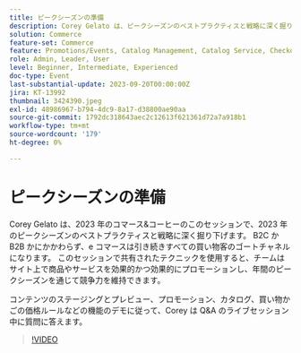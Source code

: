 ```yaml
---
title: ピークシーズンの準備
description: Corey Gelato は、ピークシーズンのベストプラクティスと戦略に深く掘り下げ、サイト上で商品やサービスを効果的かつ効果的に宣伝し、年間のピークシーズン中に競争力を維持する方法を学びます。 コンテンツのステージングとプレビュー、プロモーション、カタログ、買い物かごの価格ルールなどの機能のデモに従って、Corey は Q&A のライブセッション中に質問に答えます。
solution: Commerce
feature-set: Commerce
feature: Promotions/Events, Catalog Management, Catalog Service, Checkout, Best Practices, Price Rules
role: Admin, Leader, User
level: Beginner, Intermediate, Experienced
doc-type: Event
last-substantial-update: 2023-09-20T00:00:00Z
jira: KT-13992
thumbnail: 3424390.jpeg
exl-id: 48986967-b794-4dc9-8a17-d38800ae90aa
source-git-commit: 1792dc318643aec2c12613f621361d72a7a918b1
workflow-type: tm+mt
source-wordcount: '179'
ht-degree: 0%

---
```


# ピークシーズンの準備

Corey Gelato は、2023 年のコマース&amp;コーヒーのこのセッションで、2023 年のピークシーズンのベストプラクティスと戦略に深く掘り下げます。 B2C か B2B かにかかわらず、e コマースは引き続きすべての買い物客のゴートチャネルになります。 このセッションで共有されたテクニックを使用すると、チームはサイト上で商品やサービスを効果的かつ効果的にプロモーションし、年間のピークシーズンを通じて競争力を維持できます。

コンテンツのステージングとプレビュー、プロモーション、カタログ、買い物かごの価格ルールなどの機能のデモに従って、Corey は Q&amp;A のライブセッション中に質問に答えます。

>[!VIDEO](https://video.tv.adobe.com/v/3424390/?learn=on)
